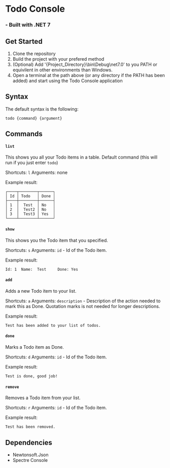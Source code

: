 # **Todo Console**
### - Built with .NET 7


## Get Started
1. Clone the repository
2. Build the project with your prefered method
3. (Optional) Add '{Project_Directory}\bin\Debug\net7.0' to you PATH or equivilent in other environments than Windows.
4. Open a terminal at the path above (or any directory if the PATH has been added) and start using the Todo Console application


## Syntax
The default syntax is the following:

```console
todo {command} {argument}
```


## Commands
#### `list`
This shows you all your Todo items in a table.
Default command (this will run if you just enter `todo`)

Shortcuts: `l`
Arguments: none

Example result:
```console
┌────┬────────┬──────┐
│ Id │ Todo   │ Done │
├────┼────────┼──────┤
│ 1  │  Test  │ No   │
│ 2  │  Test2 │ No   │
│ 3  │  Test3 │ Yes  │
└────┴────────┴──────┘
```

#### `show`
This shows you the Todo item that you specified.

Shortcuts: `s`
Arguments: `id` - Id of the Todo item.

Example result:
```console
Id: 1  Name:  Test     Done: Yes
```

#### `add`
Adds a new Todo item to your list.

Shortcuts: `a`
Arguments: `description` - Description of the action needed to mark this as Done. Quotation marks is not needed for longer descriptions.

Example result:
```console
Test has been added to your list of todos.
```

#### `done`
Marks a Todo item as Done.

Shortcuts: `d`
Arguments: `id` - Id of the Todo item.

Example result:
```console
Test is done, good job!
```

#### `remove`
Removes a Todo item from your list.

Shortcuts: `r`
Arguments: `id` - Id of the Todo item.

Example result:
```console
Test has been removed.
```

## Dependencies
- Newtonsoft.Json
- Spectre Console
